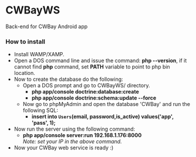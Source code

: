 # CWBayWS
Back-end for CWBay Android app

### How to install
* Install WAMP/XAMP.
* Open a DOS command line and issue the command: **php --version**, if it cannot find **php** command, set **PATH** variable to point to php bin location.
* Now to create the database do the following:
    * Open a DOS prompt and go to CWBayWS/ directory.
        * **php app/console doctrine:database:create**
        * **php app/console doctrine:schema:update --force**
    * Now go to phpMyAdmin and open the database 'CWBay' and run the following SQL:
        * **insert into ``Users``(email, password,is_active) values('app', 'pass', 1);**
* Now run the server using the following command:
    * **php app/console server:run 192.168.1.176:8000**  
*Note: set your IP in the above command.*
* Now your CWBay web service is ready :)
